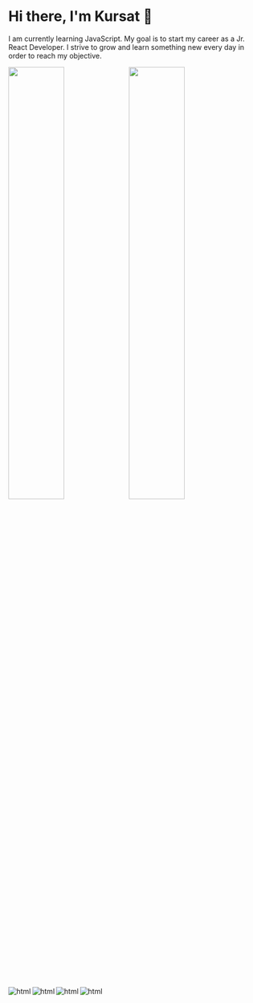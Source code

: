 # Hi there, I'm Kursat 👋

I am currently learning JavaScript. My goal is to start my career as a Jr. React Developer. I strive to grow and learn something new every day in order to reach my objective.

<img align="left" width="47%" src="https://github-readme-stats.vercel.app/api?username=Kursatkeskin96&show_icons=true&theme=radical" />

<img align="left" width="47%" src="https://github-readme-stats.vercel.app/api/top-langs/?username=Kursatkeskin96&layout=compact" />

<img align="left" alt="html" src="https://img.shields.io/badge/html5-%23E34F26.svg?style=for-the-badge&logo=html5&logoColor=white" />
<img align="left" alt="html" src="https://img.shields.io/badge/css3-%231572B6.svg?style=for-the-badge&logo=css3&logoColor=white" />
<img align="left" alt="html" src="https://img.shields.io/badge/bootstrap-%23563D7C.svg?style=for-the-badge&logo=bootstrap&logoColor=white" />
<img alt="html" src="https://img.shields.io/badge/javascript-%23323330.svg?style=for-the-badge&logo=javascript&logoColor=%23F7DF1E" />
